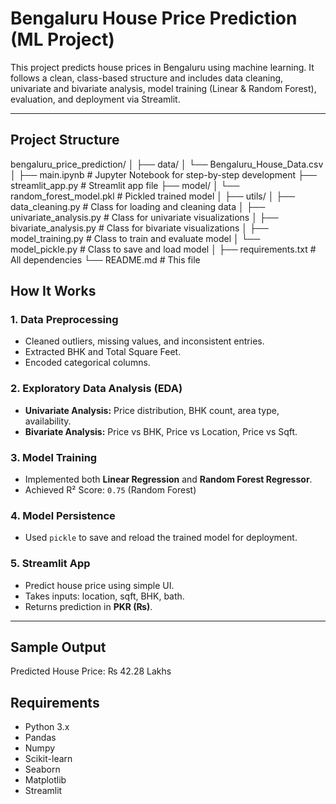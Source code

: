 # Bengaluru House Price Prediction (ML Project)

This project predicts house prices in Bengaluru using machine learning. It follows a clean, class-based structure and includes data cleaning, univariate and bivariate analysis, model training (Linear & Random Forest), evaluation, and deployment via Streamlit.

---

## Project Structure

bengaluru_price_prediction/
│
├── data/
│ └── Bengaluru_House_Data.csv
│
├── main.ipynb # Jupyter Notebook for step-by-step development
├── streamlit_app.py # Streamlit app file
├── model/
│ └── random_forest_model.pkl # Pickled trained model
│
├── utils/
│ ├── data_cleaning.py # Class for loading and cleaning data
│ ├── univariate_analysis.py # Class for univariate visualizations
│ ├── bivariate_analysis.py # Class for bivariate visualizations
│ ├── model_training.py # Class to train and evaluate model
│ └── model_pickle.py # Class to save and load model
│
├── requirements.txt # All dependencies
└── README.md # This file

## How It Works

### 1. Data Preprocessing
- Cleaned outliers, missing values, and inconsistent entries.
- Extracted BHK and Total Square Feet.
- Encoded categorical columns.

### 2. Exploratory Data Analysis (EDA)
- **Univariate Analysis:** Price distribution, BHK count, area type, availability.
- **Bivariate Analysis:** Price vs BHK, Price vs Location, Price vs Sqft.

### 3. Model Training
- Implemented both **Linear Regression** and **Random Forest Regressor**.
- Achieved R² Score: `0.75` (Random Forest)

### 4. Model Persistence
- Used `pickle` to save and reload the trained model for deployment.

### 5. Streamlit App
- Predict house price using simple UI.
- Takes inputs: location, sqft, BHK, bath.
- Returns prediction in **PKR (₨)**.

---

## Sample Output

Predicted House Price: ₨ 42.28 Lakhs

## Requirements

- Python 3.x
- Pandas
- Numpy
- Scikit-learn
- Seaborn
- Matplotlib
- Streamlit
